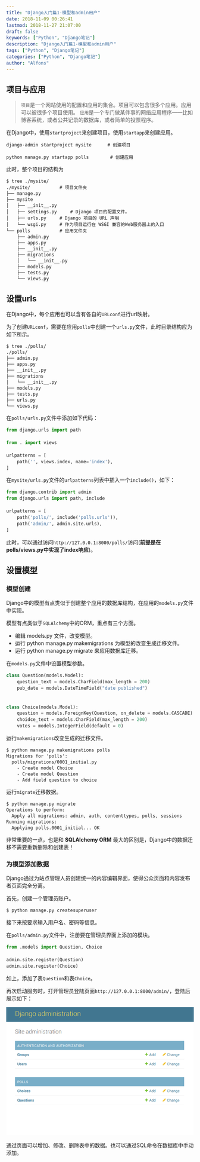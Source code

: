 ```yaml
---
title: "Django入门篇1-模型和admin用户"
date: 2018-11-09 00:26:41
lastmod: 2018-11-27 21:07:00
draft: false
keywords: ["Python", "Django笔记"]
description: "Django入门篇1-模型和admin用户"
tags: ["Python", "Django笔记"]
categories: ["Python", "Django笔记"]
author: "Alfons"
---
```


## 项目与应用

> `项目`是一个网站使用的配置和应用的集合。项目可以包含很多个应用。应用可以被很多个项目使用。
> `应用`是一个专门做某件事的网络应用程序——比如博客系统，或者公共记录的数据库，或者简单的投票程序。

在Django中，使用`startproject`来创建项目，使用`startapp`来创建应用。

<!--more-->

```shell
django-admin startproject mysite      # 创建项目

python manage.py startapp polls        # 创建应用
```

此时，整个项目的结构为

```shell
$ tree ./mysite/
./mysite/           # 项目文件夹
├── manage.py
├── mysite
│   ├── __init__.py
│   ├── settings.py     # Django 项目的配置文件。
│   ├── urls.py     # Django 项目的 URL 声明
│   └── wsgi.py     # 作为项目运行在 WSGI 兼容的Web服务器上的入口
└── polls           # 应用文件夹
    ├── admin.py
    ├── apps.py
    ├── __init__.py
    ├── migrations
    │   └── __init__.py
    ├── models.py
    ├── tests.py
    └── views.py
```

## 设置urls

在Django中，每个应用也可以含有各自的`URLconf`进行url映射。

为了创建`URLconf`，需要在应用`polls`中创建一个`urls.py`文件，此时目录结构应为如下所示。

```shell
$ tree ./polls/
./polls/
├── admin.py
├── apps.py
├── __init__.py
├── migrations
│   └── __init__.py
├── models.py
├── tests.py
├── urls.py
└── views.py
```

在`polls/urls.py`文件中添加如下代码：

```python
from django.urls import path

from . import views

urlpatterns = [
    path('', views.index, name='index'),
]
```

在`mysite/urls.py`文件的`urlpatterns`列表中插入一个`include()`，如下：

```python
from django.contrib import admin
from django.urls import path, include

urlpatterns = [
    path('polls/', include('polls.urls')),
    path('admin/', admin.site.urls),
]
```

此时，可以通过访问`http://127.0.0.1:8000/polls/`访问(**前提是在polls/views.py中实现了index响应**)。

## 设置模型

### 模型创建

Django中的模型有点类似于创建整个应用的数据库结构，在应用的`models.py`文件中实现。

模型有点类似于`SQLAlchemy`中的ORM，重点有三个方面。

- 编辑 models.py 文件，改变模型。
- 运行 python manage.py makemigrations 为模型的改变生成迁移文件。
- 运行 python manage.py migrate 来应用数据库迁移。

在`models.py`文件中设置模型参数。

```python
class Question(models.Model):
    question_text = models.CharField(max_length = 200)
    pub_date = models.DateTimeField("date published")


class Choice(models.Model):
    question = models.ForeignKey(Question, on_delete = models.CASCADE)
    choidce_text = models.CharField(max_length = 200)
    votes = models.IntegerField(default = 0)
```

运行`makemigrations`改变生成的迁移文件。

```shell
$ python manage.py makemigrations polls
Migrations for 'polls':
  polls/migrations/0001_initial.py
    - Create model Choice
    - Create model Question
    - Add field question to choice
```

运行`migrate`迁移数据。

```shell
$ python manage.py migrate
Operations to perform:
  Apply all migrations: admin, auth, contenttypes, polls, sessions
Running migrations:
  Applying polls.0001_initial... OK
```

非常重要的一点，也是和 **SQLAlchemy ORM** 最大的区别是，Django中的数据迁移不需要重新删除和创建表！

### 为模型添加数据

Django通过为站点管理人员创建统一的内容编辑界面，使得公众页面和内容发布者页面完全分离。

首先，创建一个管理员账户。

```shell
$ python manage.py createsuperuser
```

接下来按要求输入用户名、密码等信息。

在`polls/admin.py`文件中，注册要在管理员界面上添加的模块。

```python
from .models import Question, Choice

admin.site.register(Question)
admin.site.register(Choice)
```

如上，添加了表`Question`和表`Choice`。

再次启动服务时，打开管理员登陆页面`http://127.0.0.1:8000/admin/`，登陆后展示如下：

![Django_admin_manage](/images/Python/Django笔记/1_Django_admin_manage.png)

通过页面可以增加、修改、删除表中的数据。也可以通过SQL命令在数据库中手动添加。